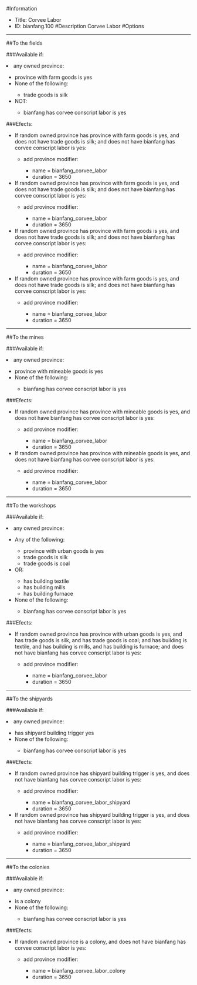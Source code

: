 #Information
 - Title: Corvee Labor
 - ID: bianfang.100
#Description
Corvee Labor
#Options

___
##To the fields

###Available if:
<li>any owned province:</li><ul><li>province with farm goods is yes</li><li>None of the following:</li><ul><li>trade goods is silk</li></ul><li>NOT:</li><ul><li>bianfang has corvee conscript labor is yes</li></ul></ul>

###Efects:<ul><li>If random owned province has province with farm goods is yes, and does not have trade goods is silk; and does not have bianfang has corvee conscript labor is yes:</li><ul><li>add province modifier:</li><ul><li>name = bianfang_corvee_labor</li><li>duration = 3650</li></ul></ul><li>If random owned province has province with farm goods is yes, and does not have trade goods is silk; and does not have bianfang has corvee conscript labor is yes:</li><ul><li>add province modifier:</li><ul><li>name = bianfang_corvee_labor</li><li>duration = 3650</li></ul></ul><li>If random owned province has province with farm goods is yes, and does not have trade goods is silk; and does not have bianfang has corvee conscript labor is yes:</li><ul><li>add province modifier:</li><ul><li>name = bianfang_corvee_labor</li><li>duration = 3650</li></ul></ul><li>If random owned province has province with farm goods is yes, and does not have trade goods is silk; and does not have bianfang has corvee conscript labor is yes:</li><ul><li>add province modifier:</li><ul><li>name = bianfang_corvee_labor</li><li>duration = 3650</li></ul></ul></ul>

___
##To the mines

###Available if:
<li>any owned province:</li><ul><li>province with mineable goods is yes</li><li>None of the following:</li><ul><li>bianfang has corvee conscript labor is yes</li></ul></ul>

###Efects:<ul><li>If random owned province has province with mineable goods is yes, and does not have bianfang has corvee conscript labor is yes:</li><ul><li>add province modifier:</li><ul><li>name = bianfang_corvee_labor</li><li>duration = 3650</li></ul></ul><li>If random owned province has province with mineable goods is yes, and does not have bianfang has corvee conscript labor is yes:</li><ul><li>add province modifier:</li><ul><li>name = bianfang_corvee_labor</li><li>duration = 3650</li></ul></ul></ul>

___
##To the workshops

###Available if:
<li>any owned province:</li><ul><li>Any of the following:</li><ul><li>province with urban goods is yes</li><li>trade goods is silk</li><li>trade goods  is coal</li></ul><li>OR:</li><ul><li>has building textile</li><li>has building  mills</li><li>has building   furnace</li></ul><li>None of the following:</li><ul><li>bianfang has corvee conscript labor is yes</li></ul></ul>

###Efects:<ul><li>If random owned province has province with urban goods is yes, and has trade goods is silk, and has trade goods is coal; and has building is textile, and has building is mills, and has building is furnace; and does not have bianfang has corvee conscript labor is yes:</li><ul><li>add province modifier:</li><ul><li>name = bianfang_corvee_labor</li><li>duration = 3650</li></ul></ul></ul>

___
##To the shipyards

###Available if:
<li>any owned province:</li><ul><li>has shipyard building trigger yes</li><li>None of the following:</li><ul><li>bianfang has corvee conscript labor is yes</li></ul></ul>

###Efects:<ul><li>If random owned province has shipyard building trigger is yes, and does not have bianfang has corvee conscript labor is yes:</li><ul><li>add province modifier:</li><ul><li>name = bianfang_corvee_labor_shipyard</li><li>duration = 3650</li></ul></ul><li>If random owned province has shipyard building trigger is yes, and does not have bianfang has corvee conscript labor is yes:</li><ul><li>add province modifier:</li><ul><li>name = bianfang_corvee_labor_shipyard</li><li>duration = 3650</li></ul></ul></ul>

___
##To the colonies

###Available if:
<li>any owned province:</li><ul><li>is a colony</li><li>None of the following:</li><ul><li>bianfang has corvee conscript labor is yes</li></ul></ul>

###Efects:<ul><li>If random owned province is a colony, and does not have bianfang has corvee conscript labor is yes:</li><ul><li>add province modifier:</li><ul><li>name = bianfang_corvee_labor_colony</li><li>duration = 3650</li></ul></ul></ul>
